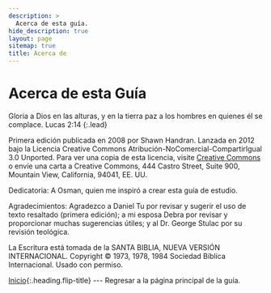```yaml
---
description: >
  Acerca de esta guía.
hide_description: true
layout: page
sitemap: true
title: Acerca de
---
```


# Acerca de esta Guía
<span class="icon-quotes-left"></span><span class="bbsg_highlight">
Gloria a Dios en las alturas, y en la tierra paz a los hombres en quienes él se complace.</span><span class="icon-quotes-right"></span> Lucas 2:14
{:.lead}

Primera edición publicada en 2008 por Shawn Handran. Lanzada en 2012 bajo la Licencia Creative Commons Atribución-NoComercial-CompartirIgual 3.0 Unported. Para ver una copia de esta licencia, visite [Creative Commons](https://creativecommons.org/licenses/by-nc-sa/3.0/) o envíe una carta a Creative Commons, 444 Castro Street, Suite 900, Mountain View, California, 94041, EE. UU.

Dedicatoria: A Osman, quien me inspiró a crear esta guía de estudio.

Agradecimientos: Agradezco a Daniel Tu por revisar y sugerir el uso de texto resaltado (primera edición); a mi esposa Debra por revisar y proporcionar muchas sugerencias útiles; y al Dr. George Stulac por su revisión teológica.

La Escritura está tomada de la SANTA BIBLIA, NUEVA VERSIÓN INTERNACIONAL. Copyright © 1973, 1978, 1984 Sociedad Bíblica Internacional. Usado con permiso.

[Inicio](README.md){:.heading.flip-title} --- Regresar a la página principal de la guía.